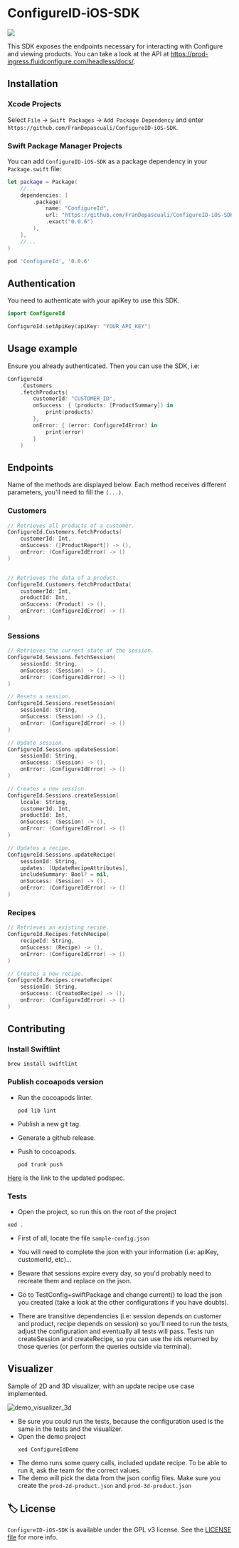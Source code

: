 # ConfigureID-iOS-SDK

<a href="https://github.com/apple/swift-package-manager">
  <img src="https://img.shields.io/badge/spm-compatible-brightgreen.svg?style=flat" />
</a>

This SDK exposes the endpoints necessary for interacting with Configure and viewing products.
You can take a look at the API at https://prod-ingress.fluidconfigure.com/headless/docs/.

## Installation

### Xcode Projects

Select `File` -> `Swift Packages` -> `Add Package Dependency` and enter `https://github.com/FranDepascuali/ConfigureID-iOS-SDK`.

### Swift Package Manager Projects

You can add `ConfigureID-iOS-SDK` as a package dependency in your `Package.swift` file:

```swift
let package = Package(
    //...
    dependencies: [
        .package(
            name: "ConfigureId",
            url: "https://github.com/FranDepascuali/ConfigureID-iOS-SDK",
            .exact("0.0.6")
        ),
    ],
    //...
)
```

```ruby
pod 'ConfigureId', '0.0.6'
```

### 

## Authentication
You need to authenticate with your apiKey to use this SDK.
```swift
import ConfigureId

ConfigureId.setApiKey(apiKey: "YOUR_API_KEY")
```

## Usage example

Ensure you already authenticated. Then you can use the SDK, i.e:

```swift
ConfigureId
    .Customers
    .fetchProducts(
        customerId: "CUSTOMER_ID",
        onSuccess: { (products: [ProductSummary]) in
            print(products)
        },
        onError: { (error: ConfigureIdError) in
            print(error)
        }
    )
```

## Endpoints

Name of the methods are displayed below. Each method receives different parameters, you'll need to fill the `(...)`.

### Customers

```swift
// Retrieves all products of a customer.
ConfigureId.Customers.fetchProducts(
    customerId: Int,
    onSuccess: ([ProductReport]) -> (),
    onError: (ConfigureIdError) -> ()
)


// Retrieves the data of a product.
ConfigureId.Customers.fetchProductData(
    customerId: Int,
    productId: Int,
    onSuccess: (Product) -> (),
    onError: (ConfigureIdError) -> ()
)
```

### Sessions 
```swift
// Retrieves the current state of the session. 
ConfigureId.Sessions.fetchSession(
    sessionId: String,
    onSuccess: (Session) -> (),
    onError: (ConfigureIdError) -> ()
)

// Resets a session.
ConfigureId.Sessions.resetSession(
    sessionId: String,
    onSuccess: (Session) -> (),
    onError: (ConfigureIdError) -> ()
)

// Update session.
ConfigureId.Sessions.updateSession(
    sessionId: String,
    onSuccess: (Session) -> (),
    onError: (ConfigureIdError) -> ()
)

// Creates a new session.
ConfigureId.Sessions.createSession(
    locale: String,
    customerId: Int,
    productId: Int,
    onSuccess: (Session) -> (),
    onError: (ConfigureIdError) -> ()
)

// Updates a recipe.
ConfigureId.Sessions.updateRecipe(
    sessionId: String,
    updates: [UpdateRecipeAttributes],
    includeSummary: Bool? = nil,
    onSuccess: (Session) -> (),
    onError: (ConfigureIdError) -> ()
)
```

### Recipes
```swift
// Retrieves an existing recipe.
ConfigureId.Recipes.fetchRecipe(
    recipeId: String,
    onSuccess: (Recipe) -> (),
    onError: (ConfigureIdError) -> ()
)

// Creates a new recipe. 
ConfigureId.Recipes.createRecipe(
    sessionId: String, 
    onSuccess: (CreatedRecipe) -> (),
    onError: (ConfigureIdError) -> ()
)
```

## Contributing

### Install Swiftlint
```
brew install swiftlint
```

### Publish cocoapods version

- Run the cocoapods linter.
    ```
    pod lib lint
    ```

- Publish a new git tag.

- Generate a github release.

- Push to cocoapods.
    ```
    pod trunk push
    ```

[Here](https://github.com/CocoaPods/Specs/tree/master/Specs/a/b/6/ConfigureId) is the link to the updated podspec.

### Tests

- Open the project, so run this on the root of the project
```
xed .
```

- First of all, locate the file `sample-config.json`

- You will need to complete the json with your information (i.e: apiKey, customerId, etc)...

- Beware that sessions expire every day, so you'd probably need to recreate them and replace on the json.

- Go to TestConfig+swiftPackage and change current() to load the json you created (take a look at the other configurations if you have doubts).

- There are transitive dependencies (i.e: session depends on customer and product, recipe depends on session) so you'll need to run the tests, adjust the configuration and eventually all tests will pass.
Tests run createSession and createRecipe, so you can use the ids returned by those queries (or perform the queries outside via terminal).

## Visualizer

Sample of 2D and 3D visualizer, with an update recipe use case implemented.

![demo_visualizer_3d](https://user-images.githubusercontent.com/12101394/173745047-e096264a-6ec7-4cea-8db9-651929b28b5f.gif)

- Be sure you could run the tests, because the configuration used is the same in the tests and the visualizer.
- Open the demo project
    ```
    xed ConfigureIdDemo
    ```
- The demo runs some query calls, included update recipe. To be able to run it, ask the team for the correct values.
- The demo will pick the data from the json config files. Make sure you create the `prod-2d-product.json` and `prod-3d-product.json`

## 🏷 License

`ConfigureID-iOS-SDK` is available under the GPL v3 license. See the [LICENSE file](./LICENSE) for more info.

[license-image]: https://img.shields.io/badge/License-MIT-blue.svg
[license-url]: LICENSE
